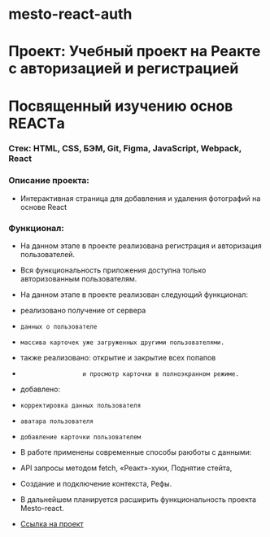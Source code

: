 # mesto-react-auth
# Проект: Учебный проект на Реакте с авторизацией и регистрацией
#   Посвященный изучению основ REACTа      

### Стек: HTML, CSS, БЭМ, Git, Figma, JavaScript, Webpack, React

### Описание проекта:
* Интерактивная страница для добавления и удаления фотографий на основе React

### Функционал:
* На данном этапе в проекте реализована регистрация и авторизация пользователей.
* Вся функциональность приложения доступна только авторизованным пользователям.
* На данном этапе в проекте реализован следующий функционал:
*   реализовано получение от сервера 
*     данных о пользователе 
*     массива карточек уже загруженных другими пользователями.
*   также реализовано: открытие и закрытие всех попапов
*                      и просмотр карточки в полноэкранном режиме.
*   добавлено:
*     корректировка данных пользователя
*     аватара пользователя
*     добавление карточки пользователем
*  В работе применены современные способы раюботы с данными:
*    API запросы методом fetch, «Реакт»-хуки, Поднятие стейта,
*  Создание и подключение контекста, Рефы.
*  В дальнейшем планируется расширить функциональность проекта Mesto-react.



* [Ссылка на проект](https://github.com/arkel-tatiana/react-mesto-auth.git)
